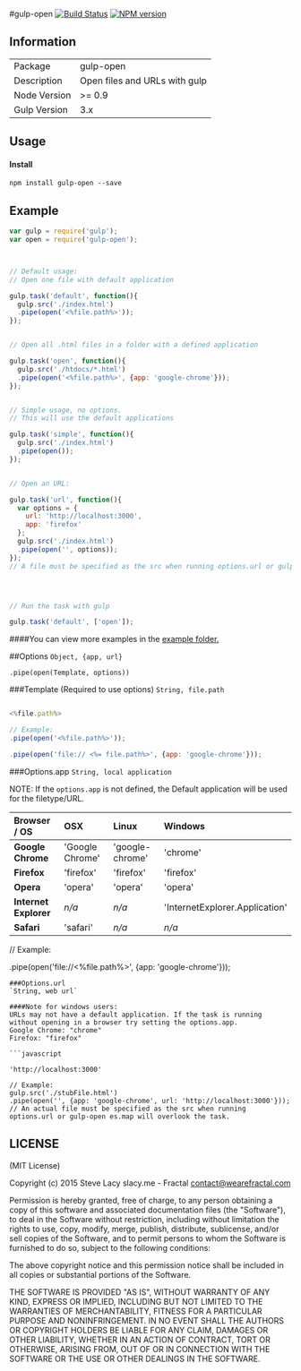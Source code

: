 #gulp-open
[![Build Status](https://travis-ci.org/stevelacy/gulp-open.png?branch=master)](https://travis-ci.org/stevelacy/gulp-open)
[![NPM version](https://badge.fury.io/js/gulp-open.png)](http://badge.fury.io/js/gulp-open)

## Information

<table>
<tr> 
<td>Package</td><td>gulp-open</td>
</tr>
<tr>
<td>Description</td>
<td>Open files and URLs with gulp</td>
</tr>
<tr>
<td>Node Version</td>
<td>>= 0.9</td>
</tr>
<tr>
<td>Gulp Version</td>
<td>3.x</td>
</tr>
</table>

## Usage
#### Install
    npm install gulp-open --save

## Example

```javascript
var gulp = require('gulp');
var open = require('gulp-open');



// Default usage:
// Open one file with default application

gulp.task('default', function(){
  gulp.src('./index.html')
  .pipe(open('<%file.path%>')); 
});


// Open all .html files in a folder with a defined application

gulp.task('open', function(){
  gulp.src('./htdocs/*.html')
  .pipe(open('<%file.path%>', {app: 'google-chrome'}));
});


// Simple usage, no options.
// This will use the default applications

gulp.task('simple', function(){
  gulp.src('./index.html')
  .pipe(open());
});


// Open an URL:

gulp.task('url', function(){
  var options = {
    url: 'http://localhost:3000',
    app: 'firefox'
  };
  gulp.src('./index.html')
  .pipe(open('', options));
});
// A file must be specified as the src when running options.url or gulp will overlook the task.




// Run the task with gulp

gulp.task('default', ['open']);
```
####You can view more examples in the [example folder.](https://github.com/stevelacy/gulp-open/tree/master/examples)


##Options
`Object, {app, url}`

`.pipe(open(Template, options))`

###Template (Required to use options)
`String, file.path`

```javascript

<%file.path%>

// Example:
.pipe(open('<%file.path%>'));

.pipe(open('file:// <%= file.path%>', {app: 'google-chrome'}));

```


###Options.app
`String, local application`

NOTE: If the ``options.app`` is not defined, the Default application will be used for the filetype/URL.

| Browser / OS          | OSX                 | Linux               | Windows                        |
|:--------------------- |:------------------- |:------------------- |:------------------------------ |
| **Google Chrome**     | 'Google Chrome'     | 'google-chrome'     | 'chrome'                       |
| **Firefox**           | 'firefox'           | 'firefox'           | 'firefox'                      |
| **Opera**             | 'opera'             | 'opera'             | 'opera'                        |
| **Internet Explorer** | *n/a*               | *n/a*               | 'InternetExplorer.Application' |
| **Safari**            | 'safari'            | *n/a*               | *n/a*                          |


// Example:

.pipe(open('file://<%file.path%>', {app: 'google-chrome'}));

```
###Options.url
`String, web url`

####Note for windows users: 
URLs may not have a default application. If the task is running without opening in a browser try setting the options.app.
Google Chrome: "chrome"
Firefox: "firefox"

```javascript

'http://localhost:3000'

// Example:
gulp.src('./stubFile.html')
.pipe(open('', {app: 'google-chrome', url: 'http://localhost:3000'}));
// An actual file must be specified as the src when running options.url or gulp-open es.map will overlook the task.
```




## LICENSE

(MIT License)

Copyright (c) 2015 Steve Lacy slacy.me - Fractal <contact@wearefractal.com>

Permission is hereby granted, free of charge, to any person obtaining
a copy of this software and associated documentation files (the
"Software"), to deal in the Software without restriction, including
without limitation the rights to use, copy, modify, merge, publish,
distribute, sublicense, and/or sell copies of the Software, and to
permit persons to whom the Software is furnished to do so, subject to
the following conditions:

The above copyright notice and this permission notice shall be
included in all copies or substantial portions of the Software.

THE SOFTWARE IS PROVIDED "AS IS", WITHOUT WARRANTY OF ANY KIND,
EXPRESS OR IMPLIED, INCLUDING BUT NOT LIMITED TO THE WARRANTIES OF
MERCHANTABILITY, FITNESS FOR A PARTICULAR PURPOSE AND
NONINFRINGEMENT. IN NO EVENT SHALL THE AUTHORS OR COPYRIGHT HOLDERS BE
LIABLE FOR ANY CLAIM, DAMAGES OR OTHER LIABILITY, WHETHER IN AN ACTION
OF CONTRACT, TORT OR OTHERWISE, ARISING FROM, OUT OF OR IN CONNECTION
WITH THE SOFTWARE OR THE USE OR OTHER DEALINGS IN THE SOFTWARE.
